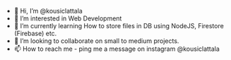 - 👋 Hi, I’m @kousiclattala
- 👀 I’m interested in Web Development
- 🌱 I’m currently learning How to store files in DB using NodeJS, Firestore (Firebase) etc.
- 💞️ I’m looking to collaborate on small to medium projects.
- 📫 How to reach me - ping me a message on instagram @kousiclattala 

<!---
kousiclattala/kousiclattala is a ✨ special ✨ repository because its `README.md` (this file) appears on your GitHub profile.
You can click the Preview link to take a look at your changes.
--->
